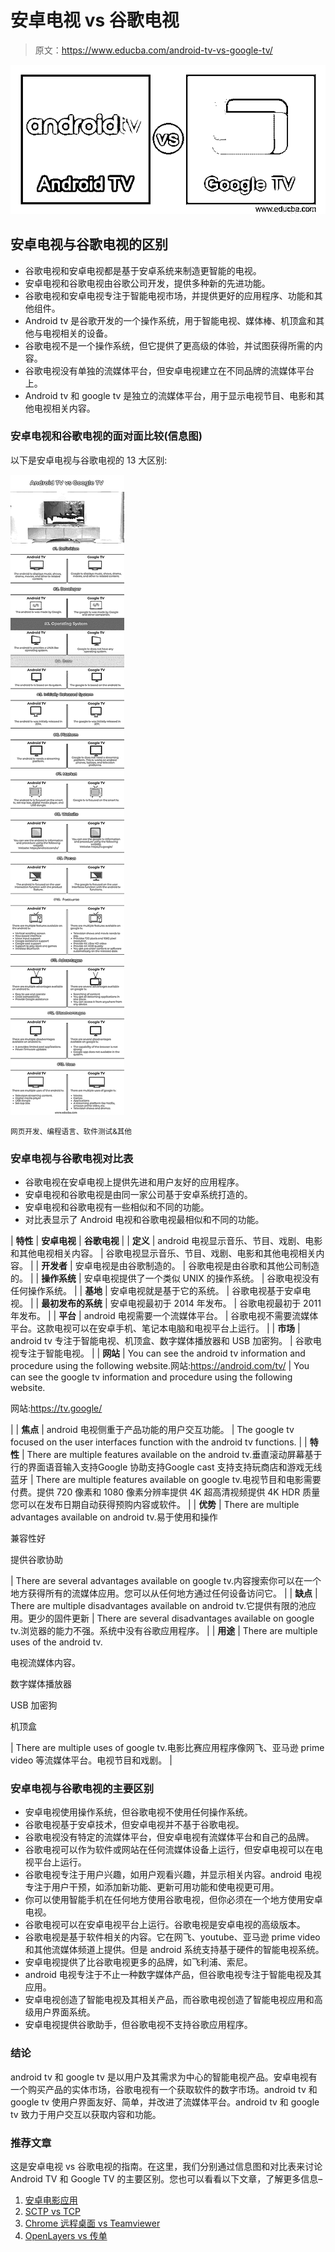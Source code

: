 # 安卓电视 vs 谷歌电视

> 原文：<https://www.educba.com/android-tv-vs-google-tv/>

![Android TV vs Google TV](img/52811517af58b93c35e42386945f4770.png)



## 安卓电视与谷歌电视的区别

*   谷歌电视和安卓电视都是基于安卓系统来制造更智能的电视。
*   安卓电视和谷歌电视由谷歌公司开发，提供多种新的先进功能。
*   谷歌电视和安卓电视专注于智能电视市场，并提供更好的应用程序、功能和其他组件。
*   Android tv 是谷歌开发的一个操作系统，用于智能电视、媒体棒、机顶盒和其他与电视相关的设备。
*   谷歌电视不是一个操作系统，但它提供了更高级的体验，并试图获得所需的内容。
*   谷歌电视没有单独的流媒体平台，但安卓电视建立在不同品牌的流媒体平台上。
*   Android tv 和 google tv 是独立的流媒体平台，用于显示电视节目、电影和其他电视相关内容。

### 安卓电视和谷歌电视的面对面比较(信息图)

以下是安卓电视与谷歌电视的 13 大区别:

![Android-TV-vs-Google-TV-info](img/c24d3cf5de3563f60b962d62abeb978e.png)



<small>网页开发、编程语言、软件测试&其他</small>

### 安卓电视与谷歌电视对比表

*   谷歌电视在安卓电视上提供先进和用户友好的应用程序。
*   安卓电视和谷歌电视是由同一家公司基于安卓系统打造的。
*   安卓电视和谷歌电视有一些相似和不同的功能。
*   对比表显示了 Android 电视和谷歌电视最相似和不同的功能。

| **特性** | **安卓电视** | **谷歌电视** |
| **定义** | android 电视显示音乐、节目、戏剧、电影和其他电视相关内容。 | 谷歌电视显示音乐、节目、戏剧、电影和其他电视相关内容。 |
| **开发者** | 安卓电视是由谷歌制造的。 | 谷歌电视是由谷歌和其他公司制造的。 |
| **操作系统** | 安卓电视提供了一个类似 UNIX 的操作系统。 | 谷歌电视没有任何操作系统。 |
| **基地** | 安卓电视就是基于它的系统。 | 谷歌电视基于安卓电视。 |
| **最初发布的系统** | 安卓电视最初于 2014 年发布。 | 谷歌电视最初于 2011 年发布。 |
| **平台** | android 电视需要一个流媒体平台。 | 谷歌电视不需要流媒体平台。这款电视可以在安卓手机、笔记本电脑和电视平台上运行。 |
| **市场** | android tv 专注于智能电视、机顶盒、数字媒体播放器和 USB 加密狗。 | 谷歌电视专注于智能电视。 |
| **网站** | You can see the android tv information and procedure using the following website.网站:https://android.com/tv/ | You can see the google tv information and procedure using the following website.

网站:https://tv.google/

 |
| **焦点** | android 电视侧重于产品功能的用户交互功能。 | The google tv focused on the user interfaces function with the android tv functions. |
| **特性** | There are multiple features available on the android tv.垂直滚动屏幕基于行的界面语音输入支持Google 协助支持Google cast 支持支持玩商店和游戏无线蓝牙 | There are multiple features available on google tv.电视节目和电影需要付费。提供 720 像素和 1080 像素分辨率提供 4K 超高清视频提供 4K HDR 质量您可以在发布日期自动获得预购内容或软件。 |
| **优势** | There are multiple advantages available on android tv.易于使用和操作

兼容性好

提供谷歌协助

 | There are several advantages available on google tv.内容搜索你可以在一个地方获得所有的流媒体应用。您可以从任何地方通过任何设备访问它。 |
| **缺点** | There are multiple disadvantages available on android tv.它提供有限的池应用。更少的固件更新 | There are several disadvantages available on google tv.浏览器的能力不强。系统中没有谷歌应用程序。 |
| **用途** | There are multiple uses of the android tv.

电视流媒体内容。

数字媒体播放器

USB 加密狗

机顶盒

 | There are multiple uses of google tv.电影比赛应用程序像网飞、亚马逊 prime video 等流媒体平台。电视节目和戏剧。 |

### 安卓电视与谷歌电视的主要区别

*   安卓电视使用操作系统，但谷歌电视不使用任何操作系统。
*   谷歌电视基于安卓技术，但安卓电视并不基于谷歌电视。
*   谷歌电视没有特定的流媒体平台，但安卓电视有流媒体平台和自己的品牌。
*   谷歌电视可以作为软件或网站在任何流媒体设备上运行，但安卓电视可以在电视平台上运行。
*   谷歌电视专注于用户兴趣，如用户观看兴趣，并显示相关内容。android 电视专注于用户干预，如添加新功能、更新可用功能和使电视更可用。
*   你可以使用智能手机在任何地方使用谷歌电视，但你必须在一个地方使用安卓电视。
*   谷歌电视可以在安卓电视平台上运行。谷歌电视是安卓电视的高级版本。
*   谷歌电视是基于软件相关的内容。它在网飞、youtube、亚马逊 prime video 和其他流媒体频道上提供。但是 android 系统支持基于硬件的智能电视系统。
*   安卓电视提供了比谷歌电视更多的品牌，如飞利浦、索尼。
*   android 电视专注于不止一种数字媒体产品，但谷歌电视专注于智能电视及其应用。
*   安卓电视创造了智能电视及其相关产品，而谷歌电视创造了智能电视应用和高级用户界面系统。
*   安卓电视提供谷歌助手，但谷歌电视不支持谷歌应用程序。

### 结论

android tv 和 google tv 是以用户及其需求为中心的智能电视产品。安卓电视有一个购买产品的实体市场，谷歌电视有一个获取软件的数字市场。android tv 和 google tv 使用户界面友好、简单，并改进了流媒体平台。android tv 和 google tv 致力于用户交互以获取内容和功能。

### 推荐文章

这是安卓电视 vs 谷歌电视的指南。在这里，我们分别通过信息图和对比表来讨论 Android TV 和 Google TV 的主要区别。您也可以看看以下文章，了解更多信息–

1.  [安卓电影应用](https://www.educba.com/movie-apps-for-android/)
2.  [SCTP vs TCP](https://www.educba.com/sctp-vs-tcp/)
3.  [Chrome 远程桌面 vs Teamviewer](https://www.educba.com/chrome-remote-desktop-vs-teamviewer/)
4.  [OpenLayers vs 传单](https://www.educba.com/openlayers-vs-leaflet/)





